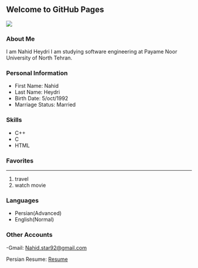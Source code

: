 ## Welcome to GitHub Pages

<img src="https://avatars.githubusercontent.com/u/73713988?v=4"/>

### About Me

I am Nahid Heydri
I am studying software engineering at Payame Noor University of North Tehran.

### Personal Information

- First Name: Nahid
- Last Name: Heydri
- Birth Date: 5/oct/1992
- Marriage Status: Married

### Skills

+ C++
+ C
+ HTML

### Favorites

---
<ol>
  <li> travel </li>
  <li> watch movie</li>
</ol>

### Languages

- Persian(Advanced)
- English(Normal)

### Other Accounts
-Gmail: Nahid.star92@gmail.com

  Persian Resume: <a href=" "> Resume </a>
